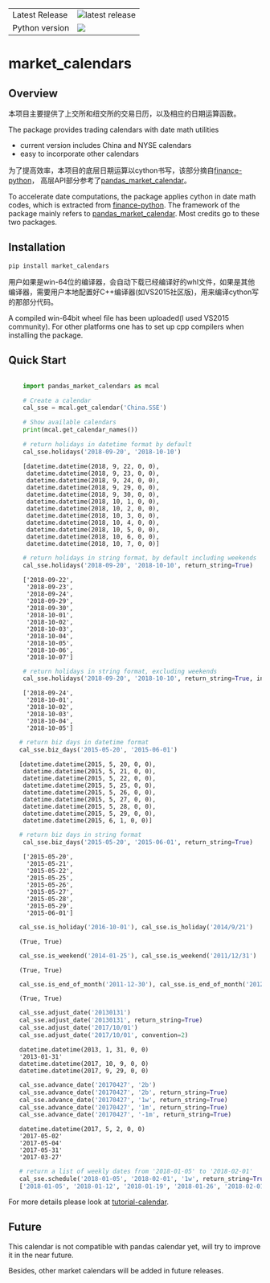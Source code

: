 <table>
<tr>
  <td>Latest Release</td>
  <td><img src="https://img.shields.io/pypi/v/market_calendars.svg" alt="latest release" /></td>
</tr>

<tr>
  <td>Python version</td>
  <td><img src="https://img.shields.io/badge/python-3.6-blue.svg"/></td>
  </tr>

</table>


market_calendars
=================


Overview
--------
本项目主要提供了上交所和纽交所的交易日历，以及相应的日期运算函数。

The package provides trading calendars with date math utilities
- current version includes China and NYSE calendars
- easy to incorporate other calendars

为了提高效率，本项目的底层日期运算以cython书写，该部分摘自[finance-python](https://github.com/alpha-miner/Finance-Python)， 高层API部分参考了[pandas_market_calendar](https://github.com/rsheftel/pandas_market_calendars/blob/master/)。

To accelerate date computations, the package applies cython in date math codes, which is extracted from [finance-python](https://github.com/alpha-miner/Finance-Python).
The framework of the package mainly refers to [pandas_market_calendar](https://github.com/rsheftel/pandas_market_calendars/blob/master/). Most credits go to these two packages.


Installation
------------

``pip install market_calendars``

用户如果是win-64位的编译器，会自动下载已经编译好的whl文件，如果是其他编译器，需要用户本地配置好C++编译器(如VS2015社区版)，用来编译cython写的那部分代码。

A compiled win-64bit wheel file has been uploaded(I used VS2015 community). For other platforms one has to set up cpp compilers when installing the package.


Quick Start
-----------
```python

    import pandas_market_calendars as mcal

    # Create a calendar
    cal_sse = mcal.get_calendar('China.SSE')

    # Show available calendars
    print(mcal.get_calendar_names())
```

```python
    # return holidays in datetime format by default
    cal_sse.holidays('2018-09-20', '2018-10-10')
```

```
    [datetime.datetime(2018, 9, 22, 0, 0),
     datetime.datetime(2018, 9, 23, 0, 0),
     datetime.datetime(2018, 9, 24, 0, 0),
     datetime.datetime(2018, 9, 29, 0, 0),
     datetime.datetime(2018, 9, 30, 0, 0),
     datetime.datetime(2018, 10, 1, 0, 0),
     datetime.datetime(2018, 10, 2, 0, 0),
     datetime.datetime(2018, 10, 3, 0, 0),
     datetime.datetime(2018, 10, 4, 0, 0),
     datetime.datetime(2018, 10, 5, 0, 0),
     datetime.datetime(2018, 10, 6, 0, 0),
     datetime.datetime(2018, 10, 7, 0, 0)]
```

```python
    # return holidays in string format, by default including weekends
    cal_sse.holidays('2018-09-20', '2018-10-10', return_string=True)
```

```output
    ['2018-09-22',
     '2018-09-23',
     '2018-09-24',
     '2018-09-29',
     '2018-09-30',
     '2018-10-01',
     '2018-10-02',
     '2018-10-03',
     '2018-10-04',
     '2018-10-05',
     '2018-10-06',
     '2018-10-07']
```

```python
    # return holidays in string format, excluding weekends
    cal_sse.holidays('2018-09-20', '2018-10-10', return_string=True, include_weekends=False)
```

```
    ['2018-09-24',
     '2018-10-01',
     '2018-10-02',
     '2018-10-03',
     '2018-10-04',
     '2018-10-05']
```

```python
   # return biz days in datetime format
   cal_sse.biz_days('2015-05-20', '2015-06-01')
```

```
   [datetime.datetime(2015, 5, 20, 0, 0),
    datetime.datetime(2015, 5, 21, 0, 0),
    datetime.datetime(2015, 5, 22, 0, 0),
    datetime.datetime(2015, 5, 25, 0, 0),
    datetime.datetime(2015, 5, 26, 0, 0),
    datetime.datetime(2015, 5, 27, 0, 0),
    datetime.datetime(2015, 5, 28, 0, 0),
    datetime.datetime(2015, 5, 29, 0, 0),
    datetime.datetime(2015, 6, 1, 0, 0)]
```

```python
   # return biz days in string format
    cal_sse.biz_days('2015-05-20', '2015-06-01', return_string=True)
```

```
    ['2015-05-20',
     '2015-05-21',
     '2015-05-22',
     '2015-05-25',
     '2015-05-26',
     '2015-05-27',
     '2015-05-28',
     '2015-05-29',
     '2015-06-01']
```

```python
   cal_sse.is_holiday('2016-10-01'), cal_sse.is_holiday('2014/9/21')
```

```
   (True, True)
```

```python
   cal_sse.is_weekend('2014-01-25'), cal_sse.is_weekend('2011/12/31')
```

```
   (True, True)
```

```python
   cal_sse.is_end_of_month('2011-12-30'), cal_sse.is_end_of_month('20120131')
```

```
   (True, True)
```

```python
   cal_sse.adjust_date('20130131')
   cal_sse.adjust_date('20130131', return_string=True)
   cal_sse.adjust_date('2017/10/01')
   cal_sse.adjust_date('2017/10/01', convention=2)
```

```
   datetime.datetime(2013, 1, 31, 0, 0)
   '2013-01-31'
   datetime.datetime(2017, 10, 9, 0, 0)
   datetime.datetime(2017, 9, 29, 0, 0)
```

```python
   cal_sse.advance_date('20170427', '2b')
   cal_sse.advance_date('20170427', '2b', return_string=True)
   cal_sse.advance_date('20170427', '1w', return_string=True)
   cal_sse.advance_date('20170427', '1m', return_string=True)
   cal_sse.advance_date('20170427', '-1m', return_string=True)
```

```
   datetime.datetime(2017, 5, 2, 0, 0)
   '2017-05-02'
   '2017-05-04'
   '2017-05-31'
   '2017-03-27'
```

```python
   # return a list of weekly dates from '2018-01-05' to '2018-02-01'
   cal_sse.schedule('2018-01-05', '2018-02-01', '1w', return_string=True, date_generation_rule=2)
   ['2018-01-05', '2018-01-12', '2018-01-19', '2018-01-26', '2018-02-01']
```

For more details please look at [tutorial-calendar](https://github.com/iLampard/market_calendars/blob/master/examples/tutorial_calendar.ipynb).

Future
------
This calendar is not compatible with pandas calendar yet, will try to improve it in the near future.

Besides, other market calendars will be added in future releases.
